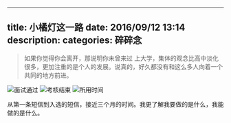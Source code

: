 
---
title: 小橘灯这一路
date: 2016/09/12 13:14
description:
categories: 碎碎念
---
> 如果你觉得你会离开，那说明你未曾来过
上大学，集体的观念比高中淡化很多，更加注重的是个人的发展。说真的，好久都没有和这么多人向着一个共同的地方前进。

![面试通过](http://images.scar.site/20220223230837.png)
![考核结束](http://images.scar.site/20220223230845.png)
![所用时间](http://images.scar.site/20220223230933.png)

从第一条短信到入选的短信，接近三个月的时间。我更了解我要做的是什么，我能做的是什么。